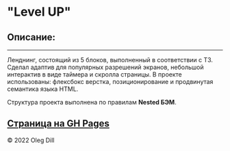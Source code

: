 # "Level UP"

## Описание:
---
Ленднинг, состоящий из 5 блоков, выполненный в соответствии с ТЗ. 
Сделал адаптив для популярных разрешений экранов, небольшой интерактив 
в виде таймера и скролла страницы. 
В проекте использованы: флексбокс верстка, позиционирование и 
продвинутая семантика языка HTML.

Структура проекта выполнена по правилам **Nested БЭМ**.

[Страница на GH Pages](https://olegdill.github.io/LevelUP/ "Ссылка")
---
 © 2022 Oleg Dill
